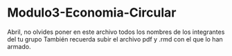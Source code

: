 # Modulo3-Economia-Circular

Abril, no olvides poner en este archivo todos los nombres de los integrantes del tu grupo 
También recuerda subir el archivo pdf y .rmd con el que lo han armado.
